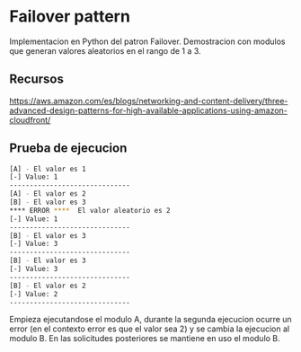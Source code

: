 # Failover pattern

Implementacion en Python del patron Failover. Demostracion con modulos que generan valores aleatorios en el rango de 1 a 3.

## Recursos

https://aws.amazon.com/es/blogs/networking-and-content-delivery/three-advanced-design-patterns-for-high-available-applications-using-amazon-cloudfront/

## Prueba de ejecucion

```bash
[A] - El valor es 1
[-] Value: 1
------------------------------
[A] - El valor es 2
[B] - El valor es 3
**** ERROR ****  El valor aleatorio es 2
[-] Value: 1
------------------------------
[B] - El valor es 3
[-] Value: 3
------------------------------
[B] - El valor es 3
[-] Value: 3
------------------------------
[B] - El valor es 2
[-] Value: 2
------------------------------
```

Empieza ejecutandose el modulo A, durante la segunda ejecucion ocurre un error (en el contexto error es que el valor sea 2) y se cambia la ejecucion al modulo B. En las solicitudes posteriores se mantiene en uso el modulo B.
